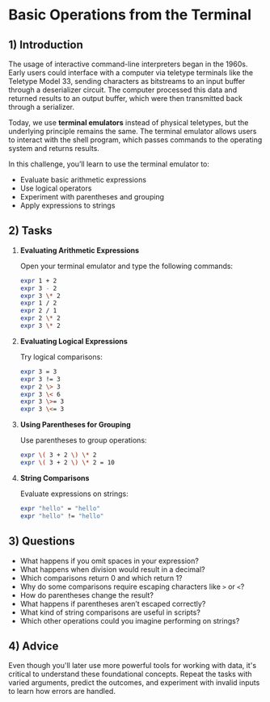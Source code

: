 <!---
{
  "depends_on": [],
  "author": "Stephan Bökelmann",
  "first_used": "2025-04-01",
  "keywords": ["shell", "expressions", "terminal", "basics"]
}
--->

# Basic Operations from the Terminal

## 1) Introduction

The usage of interactive command-line interpreters began in the 1960s. Early users could interface with a computer via teletype terminals like the Teletype Model 33, sending characters as bitstreams to an input buffer through a deserializer circuit. The computer processed this data and returned results to an output buffer, which were then transmitted back through a serializer.

Today, we use **terminal emulators** instead of physical teletypes, but the underlying principle remains the same. The terminal emulator allows users to interact with the shell program, which passes commands to the operating system and returns results.

In this challenge, you’ll learn to use the terminal emulator to:

- Evaluate basic arithmetic expressions
- Use logical operators
- Experiment with parentheses and grouping
- Apply expressions to strings

## 2) Tasks

1. **Evaluating Arithmetic Expressions**

    Open your terminal emulator and type the following commands:

    ```bash
    expr 1 + 2
    expr 3 - 2
    expr 3 \* 2
    expr 1 / 2
    expr 2 / 1
    expr 2 \* 2
    expr 3 \* 2
    ```

2. **Evaluating Logical Expressions**

    Try logical comparisons:

    ```bash
    expr 3 = 3
    expr 3 != 3
    expr 2 \> 3
    expr 3 \< 6
    expr 3 \>= 3
    expr 3 \<= 3
    ```

3. **Using Parentheses for Grouping**

    Use parentheses to group operations:

    ```bash
    expr \( 3 + 2 \) \* 2
    expr \( 3 + 2 \) \* 2 = 10
    ```

4. **String Comparisons**

    Evaluate expressions on strings:

    ```bash
    expr "hello" = "hello"
    expr "hello" != "hello"
    ```

## 3) Questions

- What happens if you omit spaces in your expression?
- What happens when division would result in a decimal?
- Which comparisons return 0 and which return 1?
- Why do some comparisons require escaping characters like `>` or `<`?
- How do parentheses change the result?
- What happens if parentheses aren’t escaped correctly?
- What kind of string comparisons are useful in scripts?
- Which other operations could you imagine performing on strings?

## 4) Advice

Even though you'll later use more powerful tools for working with data, it's critical to understand these foundational concepts. Repeat the tasks with varied arguments, predict the outcomes, and experiment with invalid inputs to learn how errors are handled.
